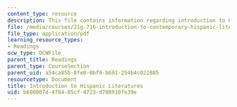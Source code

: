 ```yaml
---
content_type: resource
description: This file contains information regarding introduction to Hispanic literatures.
file: /media/courses/21g-716-introduction-to-contemporary-hispanic-literature-fall-2007/b680007d4f8405cf4723d708910fe39e_MIT21G_716F07_PrgntsRamis.pdf
file_type: application/pdf
learning_resource_types:
- Readings
ocw_type: OCWFile
parent_title: Readings
parent_type: CourseSection
parent_uid: a54ca85b-8fe0-0bf9-b691-254b4c022885
resourcetype: Document
title: Introduction to Hispanic Literatures
uid: b680007d-4f84-05cf-4723-d708910fe39e
---
```

